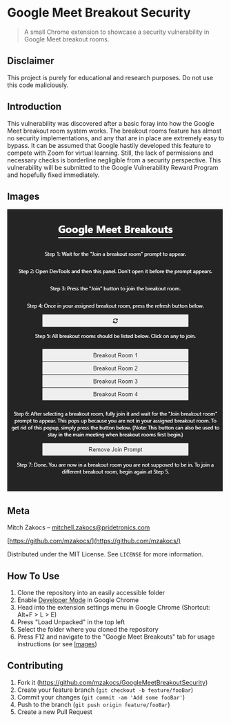 # Google Meet Breakout Security
 > A small Chrome extension to showcase a security vulnerability in Google Meet breakout rooms.

## Disclaimer
This project is purely for educational and research purposes. Do not use this code maliciously.

## Introduction
This vulnerability was discovered after a basic foray into how the Google Meet breakout room system works. The breakout rooms feature has almost no security implementations, and any that are in place are extremely easy to bypass. It can be assumed that Google hastily developed this feature to compete with Zoom for virtual learning. Still, the lack of permissions and necessary checks is borderline negligible from a security perspective. This vulnerability will be submitted to the Google Vulnerability Reward Program and hopefully fixed immediately.

## Images
![Screenshot](images/screenshot.png)

## Meta

Mitch Zakocs – mitchell.zakocs@pridetronics.com

[https://github.com/mzakocs/](https://github.com/mzakocs/)

Distributed under the MIT License. See `LICENSE` for more information.

## How To Use

1. Clone the repository into an easily accessible folder
2. Enable [Developer Mode](https://developer.chrome.com/docs/extensions/mv2/faq/#:~:text=You%20can%20start%20by%20turning,a%20packaged%20extension%2C%20and%20more.) in Google Chrome
3. Head into the extension settings menu in Google Chrome (Shortcut: Alt+F > L > E)
4. Press "Load Unpacked" in the top left
5. Select the folder where you cloned the repository
6. Press F12 and navigate to the "Google Meet Breakouts" tab for usage instructions (or see [Images](##Images))

## Contributing

1. Fork it (<https://github.com/mzakocs/GoogleMeetBreakoutSecurity>)
2. Create your feature branch (`git checkout -b feature/fooBar`)
3. Commit your changes (`git commit -am 'Add some fooBar'`)
4. Push to the branch (`git push origin feature/fooBar`)
5. Create a new Pull Request